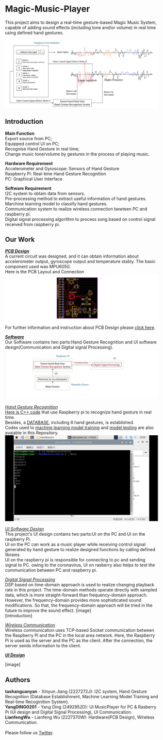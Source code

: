 Magic-Music-Player
==
This project aims to design a real-time gesture-based Magic Music System, capable of adding sound effects (including tone and/or volume) in real time using defined hand gestures.<br>

![](https://github.com/Real-time-embedded10/Magic-Music-Player/blob/master/Image/Gesture%20Based%20Music%20Player.jpg) 

Introduction
--
**Main Function**<br>
Export source from PC; <br>
Equipped control UI on PC; <br>
Recognise Hand Gesture in real time; <br>
Change music tone/volume by gestures in the process of playing music.<br>

**Hardware Requirement**<br>
Accelerometer and Gyroscope: Sensors of Hand Gesture <br>
Raspberry Pi: Real-time Hand Gesture Recognition <br>
PC: Graphical User Interface<br>

**Software Requirement**<br>
I2C system to obtain data from sensors. <br>
Pre-processing method to extract useful information of hand gestures. <br>
Marchine learning model to classify hand gestures.<br>
Communication system to realize wireless connection bewteen PC and raspberry pi.<br>
Digital signal processing algorithm to process song based on control signal received from raspberry pi.<br>

Our Work
--
[***PCB Design***](https://github.com/Real-time-embedded10/Magic-Music-Player/tree/master/Hardware)<br>
A current circuit was designed, and it can obtain information about accelerometer output, gyroscope output and temperature stably. The basic component used was MPU6050.<br>
Here is the PCB Layout and Connection<br>
![](https://github.com/Real-time-embedded10/Magic-Music-Player/blob/master/Image/PCB_design.jpg)<br>
For further information and instruction about PCB Design please [click here](https://github.com/Real-time-embedded10/Magic-Music-Player/tree/master/Hardware).

[***Software***](https://github.com/Real-time-embedded10/Magic-Music-Player/tree/master/Software)<br>
Our Software contains two parts:Hand Gesture Recognition and UI software design(Communication and Digital signal Processing).<br>
![](https://github.com/Real-time-embedded10/Magic-Music-Player/blob/master/Image/Software.jpg)<br>

[*Hand Gesture Recognition*](https://github.com/Real-time-embedded10/Magic-Music-Player/tree/master/Software/Hand%20Gesture%20Recognition)<br>
[Here is C++ code](https://github.com/Real-time-embedded10/Magic-Music-Player/tree/master/Software/Hand%20Gesture%20Recognition/Real%20Time%20Recognition%20System) that use Raspberry pi to recognize hand gesture in real time. <br>
Besides, a [DATABASE](https://github.com/Real-time-embedded10/Magic-Music-Player/tree/master/Software/Hand%20Gesture%20Recognition/DATABASE), including 6 hand gestures, is established. <br>
Codes used to [machine learning model training](https://github.com/Real-time-embedded10/Magic-Music-Player/tree/master/Software/Hand%20Gesture%20Recognition/Software%20Used%20in%20Database%20Establishment) and [model testing](https://github.com/Real-time-embedded10/Magic-Music-Player/tree/master/Software/Hand%20Gesture%20Recognition/Software%20Used%20in%20Testing) are also avaiable in this Repository.<br>
![](https://github.com/Real-time-embedded10/Magic-Music-Player/blob/master/Image/HandGesture_Result.jpg)<br>

[*UI Software Design*]()<br>
This project's UI design contains two parts:UI on the PC and UI on the raspberry Pi.<br>
UI on the PC can work as a music player while receiving control signal generated by hand gesture to realize designed functions by calling defined libraies.<br>
UI on the raspberry pi is responsible for connecting to pc and sending signal to PC. owing to the coronavirus, UI on rasberry also helps to test the communication between PC and raspberry pi.<br>

[*Digital Signal Processing*]()<br>
DSP based on time-domain approach is used to realize changing playback rate in this project. The time-domain methods operate directly with sampled data, which is more straight-forward than frequency-domain approach. However, the frequency-domain provides more sophisticated sound modifications. So that, the frequency-domain approach will be tried in the future to improve the sound effect.
[image]<br>
[introduction]<br>

[*Wireless Communication*](https://github.com/Real-time-embedded10/Magic-Music-Player/tree/master/Software/Wireless%20Communication)<br>
Wireless communication uses TCP-based Socket communication between the Raspberry Pi and the PC in the local area network. Here, the Raspberry Pi is used as the server and the PC as the client. After the connection, the server sends information to the client.<br>

[***UI Design***](https://github.com/Real-time-embedded10/Magic-Music-Player/tree/master/UI%20software)<br>

[image]<br>


Authors
--
**tashanguanyan** - Xinyun Jiang (2227272J): I2C system, Hand Gesture Recognition (Database Establishment, Machine Learning Model Training and Real-time Recoginition System).<br>
**YangDING0201** - Yang Ding (2492952D): UI MusicPlayer for PC & Rasberry Pi (UI design and Digital Signal Processing), UI Communication.<br>
**LianfengWu** - Lianfeng Wu (2227370W): Hardware(PCB Design), Wireless Communication. <br>
<br>
Please follow us [Twitter](https://twitter.com/MusicTeam10).<br>



